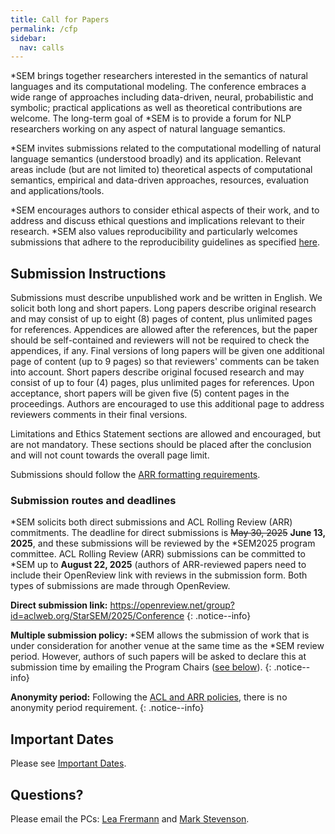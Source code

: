 ```yaml
---
title: Call for Papers
permalink: /cfp
sidebar:
  nav: calls
---
```


*SEM brings together researchers interested in the semantics of natural languages and its computational modeling. The conference embraces a wide range of approaches including data-driven, neural, probabilistic and symbolic; practical applications as well as theoretical contributions are welcome. The long-term goal of *SEM is to provide a forum for NLP researchers working on any aspect of natural language semantics.

*SEM invites submissions related to the computational modelling of natural language semantics (understood broadly) and its application. Relevant areas include (but are not limited to) theoretical aspects of computational semantics, empirical and data-driven approaches, resources, evaluation and applications/tools.

*SEM encourages authors to consider ethical aspects of their work, and to address and discuss ethical questions and implications relevant to their research. *SEM also values reproducibility and particularly welcomes submissions that adhere to the reproducibility guidelines as specified [here](https://folk.idi.ntnu.no/odderik/reproducibility_guidelines.pdf).

## Submission Instructions

Submissions must describe unpublished work and be written in English. We solicit both long and short papers. Long papers describe original research and may consist of up to eight (8) pages of content, plus unlimited pages for references. Appendices are allowed after the references, but the paper should be self-contained and reviewers will not be required to check the appendices, if any. Final versions of long papers will be given one additional page of content (up to 9 pages) so that reviewers' comments can be taken into account. Short papers describe original focused research and may consist of up to four (4) pages, plus unlimited pages for references. Upon acceptance, short papers will be given five (5) content pages in the proceedings. Authors are encouraged to use this additional page to address reviewers comments in their final versions.

Limitations and Ethics Statement sections are allowed and encouraged, but are not mandatory. These sections should be placed after the conclusion and will not count towards the overall page limit.

Submissions should follow the [ARR formatting requirements](https://github.com/acl-org/acl-style-files).

### Submission routes and deadlines

*SEM solicits both direct submissions and  ACL Rolling Review (ARR) commitments. The deadline for direct submissions is ~~May 30, 2025~~ **June 13, 2025**, and these submissions will be reviewed by the *SEM2025 program committee. ACL Rolling Review (ARR) submissions can be committed to *SEM up to **August 22, 2025** (authors of ARR-reviewed papers need to include their OpenReview link with reviews in the submission form. Both types of submissions are made through OpenReview.

**Direct submission link:**
<https://openreview.net/group?id=aclweb.org/StarSEM/2025/Conference>
{: .notice--info}

**Multiple submission policy:** *SEM allows the submission of work that is under consideration for another venue at the same time as the *SEM review period. However, authors of such papers will be asked to declare this at submission time by emailing the Program Chairs ([see below](/cfp#questions)).
{: .notice--info}

**Anonymity period:** Following the [ACL and ARR policies](https://www.aclweb.org/portal/content/report-acl-committee-anonymity-policy), there is no anonymity period requirement.
{: .notice--info}

## Important Dates

Please see [Important Dates](/#important-dates).

## Questions?

Please email the PCs: [Lea Frermann](mailto:lea.frermann@unimelb.edu.au) and [Mark Stevenson](mailto:mark.stevenson@sheffield.ac.uk).
